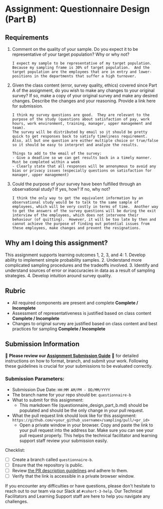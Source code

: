 # Assignment: Questionnaire Design (Part B)

## Requirements
1. Comment on the quality of your sample. Do you expect it to be representative of your target population? Why or why not?

    ```
    I expect my sample to be representative of my target population.  Because my sampling frame is 30% of target population.  And the target population are the employees that are in entry and lower-positions in the departments that suffer a high turnover.  
    ```

2. Given the class content (error, survey quality, ethics) covered since Part A of the assignment, do you wish to make any changes to your original survey? If so, make a copy of your original survey and make any desired changes. Describe the changes and your reasoning. Provide a link here for submission.

    ```
    I think my survey questions are good.  They are relevant to the purpose of the study (questions about satisfaction of pay, work hours, work environment, training, manager, upper management and team).  
    The survey will be distributed by email so it should be pretty quick to get responses back to satisfy timeliness requirement.  Also, all but one question are either multiple choice or true/false so it should be easy to interpret and analyze the results.

    Things to add to the email of the survey:
    - Give a deadline so we can get results back in a timely manner.  Must be completed within a week
    - Clearly state that all responses will be annonymous to avoid any bias or privacy issues (especially questions on satisfaction for manager, upper management)
    
    ```

3. Could the purpose of your survey have been fulfilled through an observational study? If yes, how? If no, why not?

    ```
   I think the only way to get the equivalent information by an observational study would be to talk to the same sample of employees, which will be very costly in terms of time.  Another way to get the answers of the survey questions will be during the exit interview of the employees, which does not intervene their behaviour (of quitting).  However, it will be too late by then and cannot achieve the purpose of finding out potential issues from these employees, make changes and prevent the resignations. 
    ```

## Why am I doing this assignment?

This assignment supports learning outcomes 1, 2, 3, and 4:
	1.	Develop ability to implement simple probability samples.
	2.	Understand more complicated sampling procedures and the tradeoffs involved.
	3.	Identify and understand sources of error or inaccuracies in data as a result of sampling strategies.
	4.	Develop intuition around survey quality.

## Rubric

-	All required components are present and complete **Complete / Incomplete**
-	Assessment of representativeness is justified based on class content **Complete / Incomplete**
-	Changes to original survey are justified based on class content and best practices for sampling **Complete / Incomplete**

## Submission Information

🚨 **Please review our [Assignment Submission Guide](https://github.com/UofT-DSI/onboarding/blob/main/onboarding_documents/submissions.md)** 🚨 for detailed instructions on how to format, branch, and submit your work. Following these guidelines is crucial for your submissions to be evaluated correctly.

### Submission Parameters:
* Submission Due Date: `HH:MM AM/PM - DD/MM/YYYY`
* The branch name for your repo should be: `questionnaire-b`
* What to submit for this assignment:
    * This markdown file (questionnaire_design_part_b.md) should be populated and should be the only change in your pull request.
* What the pull request link should look like for this assignment: `https://github.com/<your_github_username>/sampling/pull/<pr_id>`
    * Open a private window in your browser. Copy and paste the link to your pull request into the address bar. Make sure you can see your pull request properly. This helps the technical facilitator and learning support staff review your submission easily.

Checklist:
- [ ] Create a branch called `questionnaire-b`.
- [ ] Ensure that the repository is public.
- [ ] Review [the PR description guidelines](https://github.com/UofT-DSI/onboarding/blob/main/onboarding_documents/submissions.md#guidelines-for-pull-request-descriptions) and adhere to them.
- [ ] Verify that the link is accessible in a private browser window.

If you encounter any difficulties or have questions, please don't hesitate to reach out to our team via our Slack at `#cohort-3-help`. Our Technical Facilitators and Learning Support staff are here to help you navigate any challenges.
